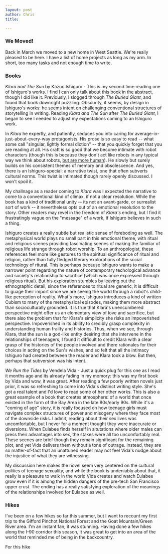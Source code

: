 ```yaml
---
layout: post
author: Chris
title: 

---
```

### We Moved!
Back in March we moved to a new home in West Seattle.  We're really pleased to be here.  I have a list of home projects as long as my arm.  In short, too many tasks and not enough time to write.

### Books
*Klara and The Sun* by Kazuo Ishiguro - This is my second time reading one of Ishiguro's works.  I find I can only talk about this book in the abstract, though I did like it.  Previously, I slogged through *The Buried Giant*, and found that book downright puzzling.  Obscurity, it seems, by design in Ishiguro's works: he seems intent on challenging conventional structures of storytelling in writing.  Reading *Klara and The Sun* after *The Buried Giant*, I began to see I needed to adjust my expectations coming to an Ishiguro work.

In *Klara* he expertly, and patiently, seduces you into caring for average-in-just-about-every-way protagonists.  His prose is so easy to read -- what some call "singular, lightly formal diction" -- that you quickly forget that you are reading at all.  His craft is so good that we become intimate with robot characters (though this is because they don't act like robots in any typical way we think about robots, [but are more human](https://www.lrb.co.uk/the-paper/v43/n06/thomas-jones/oh-you-darling-robot)).  He slowly but surely builds on his consistent themes of memory and obsolescence.  And yes, there is an Ishiguro-special: a narrative twist, one that often subverts cultural norms.  This twist is intimated though rarely openly discussed.  I won't spoil it.  

My challnage as a reader coming to *Klara* was  I expected the narrative to come to a conventional kind of climax, if not a clear resolution.  While the book has a kind of traditional unity -- its not an avant-garde, or surrealist sort of work -- it nevertheless opts out of an emotional resolution to the story.  Other readers may revel in the freedom of *Klara's* ending, but I find it frustratingly vague on the "message" of a work, if Ishiguro believes in such a thing.

Ishiguro creates a really subtle but realistic sense of foreboding as well.  The metaphysical world plays no small part in this emotional theme, with ritual and religious scenes providing fascinating scenes of making the familiar of religious life strange through robot worship.  To an anthropologist, these references feel more like gestures to the spiritual significance of ritual and religion, rather than fully fledged literary explorations of the social technology of ritural.  This is perhaps because Ishiguro wants to make a narrower point regarding the nature of contemporary techological advance and society's relationship to sacrifice (which was once expressed through religious ritual).  But his exploration stumbles by leaving out the ethnographic detail, since the references to ritual are generic; it is difficult to guage their import since we are seeing the world through a robot's child-like perception of reality. What's more, Ishiguro introduces a kind of written Cubism to many of the metaphysical episodes, making them more abstract than socioculturally grounded.  It is true that Klara's unencumbered perspective might offer us an elementary view of love and sacrifice, but there also the problem that for Klara's simplicity she risks an impoverished perspective.  Impoverished in its ability to credibly grasp complexity in understanding human frailty and histories.  Thus, when we see, through Klara, that the sun is a god-like entity desiring that she intervene in the relationships of teenagers, I found it difficult to credit Klara with a clear grasp of the histories of the people involved and there rationales for their choices in acting on the Sun's wishes, and so felt that all the intimacy Ishiguro had created between the reader and Klara took a blow.  But then, perhaps that subversion was his intent.

*We Run the Tides* by Vendela Vida - Just a quick plug for this one as I read it months ago and its already fading in my momory: this was my first book by Vida and wow, it was great.  After reading a few poorly written novels just prior, it was so refreshing to come into Vida's distinct writing style.  She's got a real talent and I'd love to read some of her other works.  This is also a great example of a book that creates atmosphere: of a world that once existed in the form of the Bay Area in the late 80s/early 90s.  While it's a "coming of age" story, it is really focused on how teenage girls must navigate complex structures of power and misogeny where they face most of the downside risks.  I admit, reading about their sex lives was uncomfortable, but I never for a moment thought they were inaccurate or diversions.  When Eulabee finds herself in situtations where older males can press their advantages into sex, the stakes were all too uncomfortably real.  These scenes are brief though they remain significant for the remaining plot, and yet Vida delivers them without a tone of outrage.  Instead, they are so matter-of-fact that an unattuned reader may not feel Vida's nudge about the injustice of what they are witnessing.  

My discussion here makes the novel seem very centered on the cultural politics of teenage sexuality, and while the book is undeniably about that, it really is a pleasure to walk in the world Vida creates and watch Eulabee grow even if it is among the hidden dangers of the pre-tech San Francisco upper crust.  The ending has a really satisfying exploration of the meanings of the relationships involved for Eulabee as well.

### Hikes
I've been on a few hikes so far this summer, but I want to recount my first trip to the Gifford Pinchot National Forest and the Goat Mountain/Green River area.  I'm an instant fan; it was stunning.  Having done a few hikes along the I-90 corridor this season, it was great to get into an area of the world that reminded me of being in the backcountry.  

For this hike 